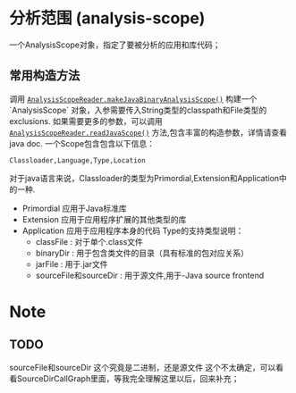 # 分析范围 (analysis-scope)
  一个AnalysisScope对象，指定了要被分析的应用和库代码；
## 常用构造方法
调用
[`AnalysisScopeReader.makeJavaBinaryAnalysisScope()`](http://wala.sourceforge.net/javadocs/trunk/com/ibm/wala/util/config/AnalysisScopeReader.html#makeJavaBinaryAnalysisScope(java.lang.String,%20java.io.File))
构建一个 `AnalysisScope` 对象，入参需要传入String类型的classpath和File类型的exclusions.
如果需要更多的参数，可以调用
[`AnalysisScopeReader.readJavaScope()`](http://wala.sourceforge.net/javadocs/trunk/com/ibm/wala/util/config/AnalysisScopeReader.html#readJavaScope(java.lang.String,%20java.io.File,%20java.lang.ClassLoader))
方法,包含丰富的构造参数，详情请查看java doc.
一个Scope包含包含以下信息： 

    Classloader,Language,Type,Location

对于java语言来说，Classloader的类型为Primordial,Extension和Application中的一种. 

 -   Primordial 应用于Java标准库
 -   Extension 应用于应用程序扩展的其他类型的库
 -   Application 应用于应用程序本身的代码
     Type的支持类型说明：
     - classFile : 对于单个.class文件
     - binaryDir : 用于包含类文件的目录（具有标准的包对应关系）
     - jarFile : 用于.jar文件
     - sourceFile和sourceDir : 用于源文件,用于-Java source frontend
     
# Note 
## TODO    
sourceFile和sourceDir 这个究竟是二进制，还是源文件 这个不太确定，可以看看SourceDirCallGraph里面，等我完全理解这里以后，回来补充；